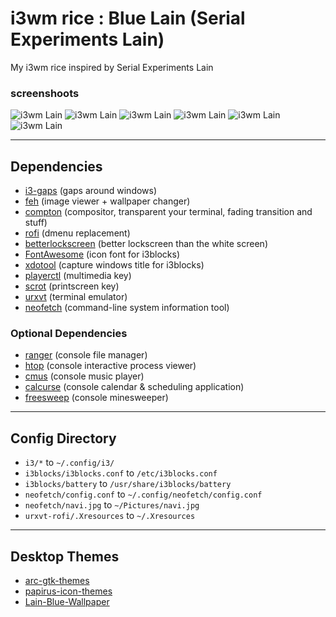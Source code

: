 # i3wm rice : Blue Lain (Serial Experiments Lain)
My i3wm rice inspired by Serial Experiments Lain

### screenshoots
![i3wm Lain](https://raw.githubusercontent.com/nversleep012/i3wm-rice-BlueLain/master/screenshots/01-Desktop.png)
![i3wm Lain](https://raw.githubusercontent.com/nversleep012/i3wm-rice-BlueLain/master/screenshots/02-neofetch.png)
![i3wm Lain](https://raw.githubusercontent.com/nversleep012/i3wm-rice-BlueLain/master/screenshots/03-rofidmenu.png)
![i3wm Lain](https://raw.githubusercontent.com/nversleep012/i3wm-rice-BlueLain/master/screenshots/04-console-aplications.png)
![i3wm Lain](https://raw.githubusercontent.com/nversleep012/i3wm-rice-BlueLain/master/screenshots/06-another-console-applications.png)
![i3wm Lain](https://raw.githubusercontent.com/nversleep012/i3wm-rice-BlueLain/master/screenshots/05-lockscreen.png)
***
## Dependencies
* [i3-gaps](https://github.com/Airblader/i3)  (gaps around windows)
* [feh](https://feh.finalrewind.org/)   (image viewer + wallpaper changer)
* [compton](https://github.com/chjj/compton)  (compositor, transparent your terminal, fading transition and stuff)
* [rofi](https://github.com/DaveDavenport/rofi)   (dmenu replacement)
* [betterlockscreen](https://github.com/pavanjadhaw/betterlockscreen)   (better lockscreen than the white screen)
* [FontAwesome](https://fontawesome.com/) (icon font for i3blocks)
* [xdotool](https://github.com/jordansissel/xdotool) (capture windows title for i3blocks)
* [playerctl](https://github.com/acrisci/playerctl) (multimedia key)
* [scrot](https://github.com/dreamer/scrot) (printscreen key)
* [urxvt](https://wiki.archlinux.org/index.php/Rxvt-unicode) (terminal emulator)
* [neofetch](https://github.com/dylanaraps/neofetch) (command-line system information tool)

### Optional Dependencies
* [ranger](https://github.com/ranger/ranger) (console file manager)
* [htop](https://github.com/hishamhm/htop) (console interactive process viewer)
* [cmus](https://cmus.github.io/) (console music player)
* [calcurse](https://www.calcurse.org/) (console calendar & scheduling application)
* [freesweep](https://github.com/rwestlund/freesweep) (console minesweeper)
***
## Config Directory
* `i3/*`  to   `~/.config/i3/`
* `i3blocks/i3blocks.conf` to `/etc/i3blocks.conf`
* `i3blocks/battery` to `/usr/share/i3blocks/battery`
* `neofetch/config.conf` to `~/.config/neofetch/config.conf`
* `neofetch/navi.jpg` to `~/Pictures/navi.jpg`
* `urxvt-rofi/.Xresources` to `~/.Xresources`
***
## Desktop Themes
* [arc-gtk-themes](https://github.com/horst3180/arc-theme)
* [papirus-icon-themes](https://github.com/PapirusDevelopmentTeam/papirus-icon-theme)
* [Lain-Blue-Wallpaper](https://raw.githubusercontent.com/nversleep012/i3wm-rice-BlueLain/master/wallpaper/lainblue.jpg)
